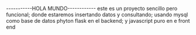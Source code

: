 -----------HOLA MUNDO------------
este es un proyecto sencillo pero funcional;
donde estaremos insertando datos y consultando;
usando mysql como base de datos phyton flask en el backend;
y javascript puro en e front end 